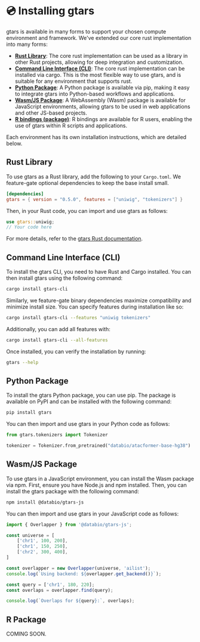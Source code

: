 # 💿 Installing gtars

gtars is available in many forms to support your chosen compute environment and framework. We've extended our core rust implementation into many forms:

- **[Rust Library](#rust-library)**: The core rust implementation can be used as a library in other Rust projects, allowing for deep integration and customization.
- **[Command Line Interface (CLI)](#command-line-interface-cli)**: The core rust implementation can be installed via cargo. This is the most flexible way to use gtars, and is suitable for any environment that supports rust.
- **[Python Package](#python-package)**: A Python package is available via pip, making it easy to integrate gtars into Python-based workflows and applications.
- **[Wasm/JS Package](#wasmjs-package)**: A WebAssembly (Wasm) package is available for JavaScript environments, allowing gtars to be used in web applications and other JS-based projects.
- **[R bindings (package)](#r-package)**: R bindings are available for R users, enabling the use of gtars within R scripts and applications.

Each environment has its own installation instructions, which are detailed below.

## Rust Library
To use gtars as a Rust library, add the following to your `Cargo.toml`. We feature-gate optional dependencies to keep the base install small.

```toml
[dependencies]
gtars = { version = "0.5.0", features = ["uniwig", "tokenizers"] }
```

Then, in your Rust code, you can import and use gtars as follows:

```rust
use gtars::uniwig;
// Your code here
```

For more details, refer to the [gtars Rust documentation](https://docs.rs/gtars).

## Command Line Interface (CLI)
To install the gtars CLI, you need to have Rust and Cargo installed. You can then install gtars using the following command:
```bash
cargo install gtars-cli
```

Similarly, we feature-gate binary dependencies maximize compatibility and minimize install size. You can specify features during installation like so:

```bash
cargo install gtars-cli --features "uniwig tokenizers"
```

Additionally, you can add all features with:
```bash
cargo install gtars-cli --all-features
```
Once installed, you can verify the installation by running:

```bash
gtars --help
```

## Python Package
To install the gtars Python package, you can use pip. The package is available on PyPI and can be installed with the following command:
```bash
pip install gtars
```

You can then import and use gtars in your Python code as follows:

```python
from gtars.tokenizers import Tokenizer

tokenizer = Tokenizer.from_pretrained("databio/atacformer-base-hg38")
```

## Wasm/JS Package
To use gtars in a JavaScript environment, you can install the Wasm package via npm. First, ensure you have Node.js and npm installed. Then, you can install the gtars package with the following command:
```bash
npm install @databio/gtars-js
```

You can then import and use gtars in your JavaScript code as follows:

```ts
import { Overlapper } from '@databio/gtars-js';

const universe = [
    ['chr1', 100, 200],
    ['chr1', 150, 250],
    ['chr2', 300, 400],
]

const overlapper = new Overlapper(universe, 'ailist');
console.log(`Using backend: ${overlapper.get_backend()}`);

const query = ['chr1', 180, 220];
const overlaps = overlapper.find(query);

console.log(`Overlaps for ${query}:`, overlaps);
```

## R Package
COMING SOON.